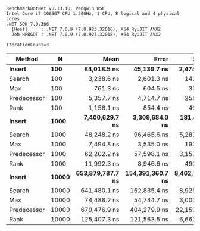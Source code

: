 ```

BenchmarkDotNet v0.13.10, Pengwin WSL
Intel Core i7-1065G7 CPU 1.30GHz, 1 CPU, 8 logical and 4 physical cores
.NET SDK 7.0.306
  [Host]     : .NET 7.0.9 (7.0.923.32018), X64 RyuJIT AVX2
  Job-HPDGDT : .NET 7.0.9 (7.0.923.32018), X64 RyuJIT AVX2

IterationCount=3  

```
| Method      | N     | Mean             | Error            | StdDev          |
|------------ |------ |-----------------:|-----------------:|----------------:|
| **Insert**      | **100**   |      **84,018.5 ns** |      **45,139.7 ns** |     **2,474.26 ns** |
| Search      | 100   |       3,238.6 ns |       2,601.3 ns |       142.59 ns |
| Max         | 100   |         761.3 ns |         604.5 ns |        33.13 ns |
| Predecessor | 100   |       5,357.7 ns |       4,714.7 ns |       258.43 ns |
| Rank        | 100   |       1,156.1 ns |         854.4 ns |        46.83 ns |
| **Insert**      | **1000**  |   **7,400,629.7 ns** |   **3,309,684.0 ns** |   **181,414.95 ns** |
| Search      | 1000  |      48,248.2 ns |      96,465.6 ns |     5,287.60 ns |
| Max         | 1000  |       7,494.8 ns |       3,535.0 ns |       193.76 ns |
| Predecessor | 1000  |      62,202.2 ns |      57,598.1 ns |     3,157.14 ns |
| Rank        | 1000  |      11,992.3 ns |       8,946.6 ns |       490.40 ns |
| **Insert**      | **10000** | **653,879,787.7 ns** | **154,391,360.7 ns** | **8,462,711.45 ns** |
| Search      | 10000 |     641,480.1 ns |     162,835.4 ns |     8,925.56 ns |
| Max         | 10000 |      74,488.2 ns |      54,744.7 ns |     3,000.74 ns |
| Predecessor | 10000 |     679,476.9 ns |     404,279.9 ns |    22,159.94 ns |
| Rank        | 10000 |     125,407.3 ns |     121,563.5 ns |     6,663.31 ns |
